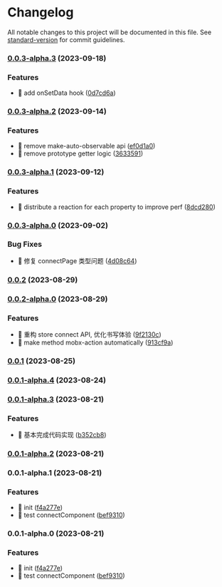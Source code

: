 # Changelog

All notable changes to this project will be documented in this file. See [standard-version](https://github.com/conventional-changelog/standard-version) for commit guidelines.

### [0.0.3-alpha.3](https://github.com/XHFkindergarten/mobx-miniprogram-lite/compare/mobx-miniprogram-lite0.0.3-alpha.2...mobx-miniprogram-lite0.0.3-alpha.3) (2023-09-18)


### Features

* 🎸 add onSetData hook ([0d7cd6a](https://github.com/XHFkindergarten/mobx-miniprogram-lite/commit/0d7cd6a5a0dd519b9b3e4a20a219854d03d8b9f9))

### [0.0.3-alpha.2](https://github.com/XHFkindergarten/mobx-miniprogram-lite/compare/mobx-miniprogram-lite0.0.3-alpha.1...mobx-miniprogram-lite0.0.3-alpha.2) (2023-09-14)


### Features

* 🎸 remove make-auto-observable api ([ef0d1a0](https://github.com/XHFkindergarten/mobx-miniprogram-lite/commit/ef0d1a04861f577f8d8e7af03cb80398c2ff2ad0))
* 🎸 remove prototype getter logic ([3633591](https://github.com/XHFkindergarten/mobx-miniprogram-lite/commit/3633591eae57004749d16bf366f75cf8ab5e5aa1))

### [0.0.3-alpha.1](https://github.com/XHFkindergarten/mobx-miniprogram-lite/compare/mobx-miniprogram-lite0.0.3-alpha.0...mobx-miniprogram-lite0.0.3-alpha.1) (2023-09-12)


### Features

* 🎸 distribute a reaction for each property to improve perf ([8dcd280](https://github.com/XHFkindergarten/mobx-miniprogram-lite/commit/8dcd2801b22387d73ee3be0711735d70c3921d81))

### [0.0.3-alpha.0](https://github.com/XHFkindergarten/mobx-miniprogram-lite/compare/mobx-miniprogram-lite0.0.2...mobx-miniprogram-lite0.0.3-alpha.0) (2023-09-02)


### Bug Fixes

* 🐛 修复 connectPage 类型问题 ([4d08c64](https://github.com/XHFkindergarten/mobx-miniprogram-lite/commit/4d08c64aeae045733026f74ed67ce713270b7ab7))

### [0.0.2](https://github.com/XHFkindergarten/mobx-miniprogram-lite/compare/mobx-miniprogram-lite0.0.2-alpha.0...mobx-miniprogram-lite0.0.2) (2023-08-29)

### [0.0.2-alpha.0](https://github.com/XHFkindergarten/mobx-miniprogram-lite/compare/mobx-miniprogram-lite0.0.1...mobx-miniprogram-lite0.0.2-alpha.0) (2023-08-29)


### Features

* 🎸 重构 store connect API, 优化书写体验 ([9f2130c](https://github.com/XHFkindergarten/mobx-miniprogram-lite/commit/9f2130c9d17adbbda5d8d4f57de0e9b8be031435))
* 🎸 make method mobx-action automatically ([913cf9a](https://github.com/XHFkindergarten/mobx-miniprogram-lite/commit/913cf9af15f787f049ba2bac3eb973b8ff336e8b))

### [0.0.1](https://github.com/XHFkindergarten/mobx-miniprogram-lite/compare/mobx-miniprogram-lite0.0.1-alpha.4...mobx-miniprogram-lite0.0.1) (2023-08-25)

### [0.0.1-alpha.4](https://github.com/XHFkindergarten/mobx-miniprogram-lite/compare/mobx-miniprogram-lite0.0.1-alpha.3...mobx-miniprogram-lite0.0.1-alpha.4) (2023-08-24)

### [0.0.1-alpha.3](https://github.com/XHFkindergarten/mobx-miniprogram-lite/compare/mobx-miniprogram-lite0.0.1-alpha.2...mobx-miniprogram-lite0.0.1-alpha.3) (2023-08-21)


### Features

* 🎸 基本完成代码实现 ([b352cb8](https://github.com/XHFkindergarten/mobx-miniprogram-lite/commit/b352cb89e6434c7e6299b7f89433342e56483e91))

### [0.0.1-alpha.2](https://github.com/XHFkindergarten/mobx-miniprogram-lite/compare/mobx-miniprogram-lite0.0.1-alpha.1...mobx-miniprogram-lite0.0.1-alpha.2) (2023-08-21)

### 0.0.1-alpha.1 (2023-08-21)


### Features

* 🎸 init ([f4a277e](https://github.com/XHFkindergarten/mobx-miniprogram-lite/commit/f4a277e21047560e3274e7e42dc5d2f8cb38c097))
* 🎸 test connectComponent ([bef9310](https://github.com/XHFkindergarten/mobx-miniprogram-lite/commit/bef9310bce41847070c7b69b0954af1f7226e4f0))

### 0.0.1-alpha.0 (2023-08-21)


### Features

* 🎸 init ([f4a277e](https://github.com/XHFkindergarten/mobx-miniprogram-lite/commit/f4a277e21047560e3274e7e42dc5d2f8cb38c097))
* 🎸 test connectComponent ([bef9310](https://github.com/XHFkindergarten/mobx-miniprogram-lite/commit/bef9310bce41847070c7b69b0954af1f7226e4f0))
